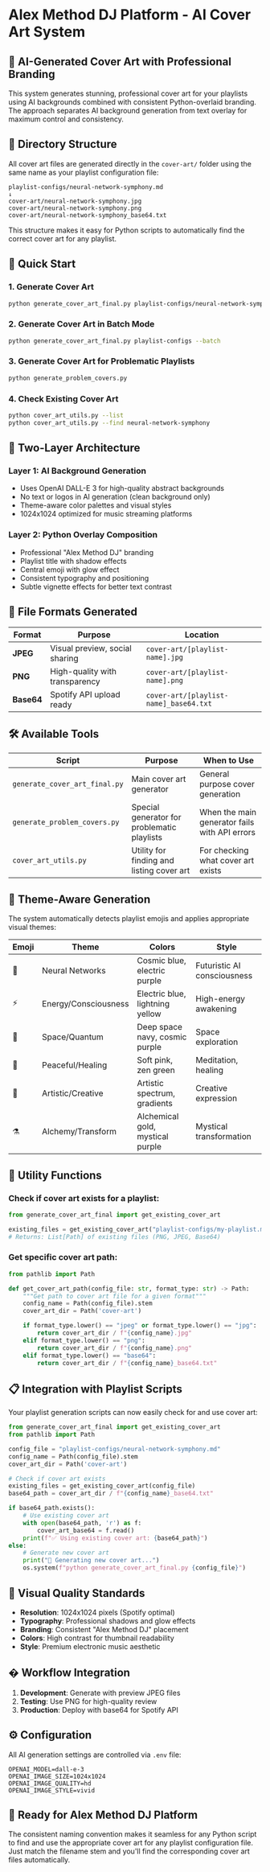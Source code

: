 # Alex Method DJ Platform - AI Cover Art System

## 🎨 **AI-Generated Cover Art with Professional Branding**

This system generates stunning, professional cover art for your playlists using AI backgrounds combined with consistent Python-overlaid branding. The approach separates AI background generation from text overlay for maximum control and consistency.

## 📁 **Directory Structure**

All cover art files are generated directly in the `cover-art/` folder using the same name as your playlist configuration file:

```
playlist-configs/neural-network-symphony.md
↓
cover-art/neural-network-symphony.jpg
cover-art/neural-network-symphony.png
cover-art/neural-network-symphony_base64.txt
```

This structure makes it easy for Python scripts to automatically find the correct cover art for any playlist.

## 🚀 **Quick Start**

### 1. Generate Cover Art
```bash
python generate_cover_art_final.py playlist-configs/neural-network-symphony.md
```

### 2. Generate Cover Art in Batch Mode
```bash
python generate_cover_art_final.py playlist-configs --batch
```

### 3. Generate Cover Art for Problematic Playlists
```bash
python generate_problem_covers.py
```

### 4. Check Existing Cover Art
```bash
python cover_art_utils.py --list
python cover_art_utils.py --find neural-network-symphony
```

## 🎯 **Two-Layer Architecture**

### **Layer 1: AI Background Generation**
- Uses OpenAI DALL-E 3 for high-quality abstract backgrounds
- No text or logos in AI generation (clean background only)
- Theme-aware color palettes and visual styles
- 1024x1024 optimized for music streaming platforms

### **Layer 2: Python Overlay Composition**
- Professional "Alex Method DJ" branding
- Playlist title with shadow effects
- Central emoji with glow effect
- Consistent typography and positioning
- Subtle vignette effects for better text contrast

## 📂 **File Formats Generated**

| Format | Purpose | Location |
|--------|---------|----------|
| **JPEG** | Visual preview, social sharing | `cover-art/[playlist-name].jpg` |
| **PNG** | High-quality with transparency | `cover-art/[playlist-name].png` |
| **Base64** | Spotify API upload ready | `cover-art/[playlist-name]_base64.txt` |

## 🛠️ **Available Tools**

| Script | Purpose | When to Use |
|--------|---------|-------------|
| `generate_cover_art_final.py` | Main cover art generator | General purpose cover generation |
| `generate_problem_covers.py` | Special generator for problematic playlists | When the main generator fails with API errors |
| `cover_art_utils.py` | Utility for finding and listing cover art | For checking what cover art exists |

## 🎵 **Theme-Aware Generation**

The system automatically detects playlist emojis and applies appropriate visual themes:

| Emoji | Theme | Colors | Style |
|-------|-------|--------|-------|
| 🔮 | Neural Networks | Cosmic blue, electric purple | Futuristic AI consciousness |
| ⚡ | Energy/Consciousness | Electric blue, lightning yellow | High-energy awakening |
| 🚀 | Space/Quantum | Deep space navy, cosmic purple | Space exploration |
| 🌸 | Peaceful/Healing | Soft pink, zen green | Meditation, healing |
| 🎨 | Artistic/Creative | Artistic spectrum, gradients | Creative expression |
| ⚗️ | Alchemy/Transform | Alchemical gold, mystical purple | Mystical transformation |

## 🔧 **Utility Functions**

### **Check if cover art exists for a playlist:**
```python
from generate_cover_art_final import get_existing_cover_art

existing_files = get_existing_cover_art("playlist-configs/my-playlist.md")
# Returns: List[Path] of existing files (PNG, JPEG, Base64)
```

### **Get specific cover art path:**
```python
from pathlib import Path

def get_cover_art_path(config_file: str, format_type: str) -> Path:
    """Get path to cover art file for a given format"""
    config_name = Path(config_file).stem
    cover_art_dir = Path('cover-art')

    if format_type.lower() == "jpeg" or format_type.lower() == "jpg":
        return cover_art_dir / f"{config_name}.jpg"
    elif format_type.lower() == "png":
        return cover_art_dir / f"{config_name}.png"
    elif format_type.lower() == "base64":
        return cover_art_dir / f"{config_name}_base64.txt"
```

## 📋 **Integration with Playlist Scripts**

Your playlist generation scripts can now easily check for and use cover art:

```python
from generate_cover_art_final import get_existing_cover_art
from pathlib import Path

config_file = "playlist-configs/neural-network-symphony.md"
config_name = Path(config_file).stem
cover_art_dir = Path('cover-art')

# Check if cover art exists
existing_files = get_existing_cover_art(config_file)
base64_path = cover_art_dir / f"{config_name}_base64.txt"

if base64_path.exists():
    # Use existing cover art
    with open(base64_path, 'r') as f:
        cover_art_base64 = f.read()
    print(f"✅ Using existing cover art: {base64_path}")
else:
    # Generate new cover art
    print("🎨 Generating new cover art...")
    os.system(f"python generate_cover_art_final.py {config_file}")
```

## 🎨 **Visual Quality Standards**

- **Resolution**: 1024x1024 pixels (Spotify optimal)
- **Typography**: Professional shadows and glow effects
- **Branding**: Consistent "Alex Method DJ" placement
- **Colors**: High contrast for thumbnail readability
- **Style**: Premium electronic music aesthetic

## � **Workflow Integration**

1. **Development**: Generate with preview JPEG files
2. **Testing**: Use PNG for high-quality review
3. **Production**: Deploy with base64 for Spotify API

## ⚙️ **Configuration**

All AI generation settings are controlled via `.env` file:

```env
OPENAI_MODEL=dall-e-3
OPENAI_IMAGE_SIZE=1024x1024
OPENAI_IMAGE_QUALITY=hd
OPENAI_IMAGE_STYLE=vivid
```

## 🎵 **Ready for Alex Method DJ Platform**

The consistent naming convention makes it seamless for any Python script to find and use the appropriate cover art for any playlist configuration file. Just match the filename stem and you'll find the corresponding cover art files automatically.
